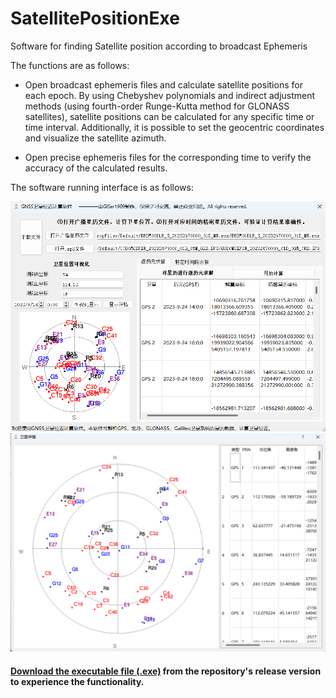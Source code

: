 # SatellitePositionExe
Software for finding Satellite position according to broadcast Ephemeris

The functions are as follows:

- Open broadcast ephemeris files and calculate satellite positions for each epoch. By using Chebyshev polynomials and indirect adjustment methods (using fourth-order Runge-Kutta method for GLONASS satellites), satellite positions can be calculated for any specific time or time interval. Additionally, it is possible to set the geocentric coordinates and visualize the satellite azimuth.

- Open precise ephemeris files for the corresponding time to verify the accuracy of the calculated results.

The software running interface is as follows:

![示例图片](exe1.png) ![示例图片](exe2.png)

#### [Download the executable file (.exe)](https://github.com/GISer1909/SatellitePosition/releases/download/v2.0/GNSS._v2.0.rar) from the repository's release version to experience the functionality.
